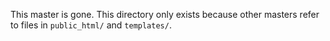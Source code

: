 This master is gone. This directory only exists because other masters refer to
files in `public_html/` and `templates/`.
